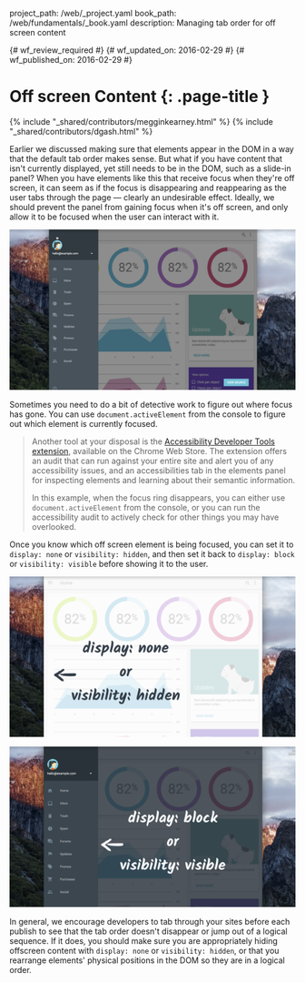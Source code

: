 project_path: /web/_project.yaml
book_path: /web/fundamentals/_book.yaml
description: Managing tab order for off screen content

{# wf_review_required #}
{# wf_updated_on: 2016-02-29 #}
{# wf_published_on: 2016-02-29 #}

# Off screen Content {: .page-title }

{% include "_shared/contributors/megginkearney.html" %}
{% include "_shared/contributors/dgash.html" %}



Earlier we discussed making sure that elements appear in the DOM in a way that the default tab order makes sense. But what if you have content that isn't currently displayed, yet still needs to be in the DOM, such as a slide-in panel? When you have elements like this that receive focus when they're off screen, it can seem as if the focus is disappearing and reappearing as the user tabs through the page &mdash; clearly an undesirable effect. Ideally, we should prevent the panel from gaining focus when it's off screen, and only allow it to be focused when the user can interact with it.

![an offscreen slide-in panel can steal focus](imgs/slide-in-panel.png)

Sometimes you need to do a bit of detective work to figure out where focus has gone. You can use `document.activeElement` from the console to figure out which element is currently focused. 

>Another tool at your disposal is the <a href="https://chrome.google.com/webstore/search/accessibility%20developer%20tools" target="_blank">Accessibility Developer Tools extension</a>, available on the Chrome Web Store. The extension offers an audit that can run against your entire site and alert you of any accessibility issues, and an accessibilities tab in the elements panel for inspecting elements and learning about their semantic information.
>
>In this example, when the focus ring disappears, you can either use `document.activeElement` from the console, or you can run the accessibility audit to actively check for other things you may have overlooked.

Once you know which off screen element is being focused, you can set it to `display: none` or `visibility: hidden`, and then set it back to `display: block` or `visibility: visible` before showing it to the user.

![a slide-in panel set to display none](imgs/slide-in-panel2.png)

![a slide-in panel set to display block](imgs/slide-in-panel3.png)

In general, we encourage developers to tab through your sites before each publish to see that the tab order doesn't disappear or jump out of a logical sequence. If it does, you should make sure you are appropriately hiding offscreen content with `display: none` or `visibility: hidden`, or that you rearrange elements' physical positions in the DOM so they are in a logical order.
